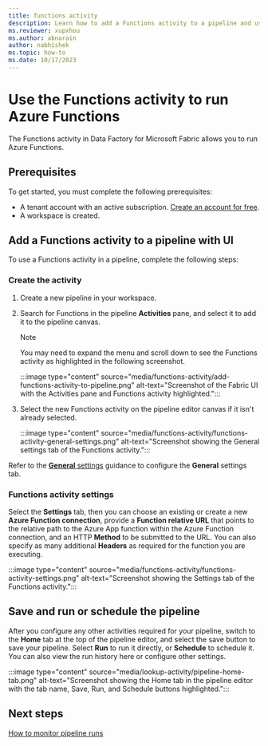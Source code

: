 ```yaml
---
title: functions activity
description: Learn how to add a Functions activity to a pipeline and use it to run Azure Functions.
ms.reviewer: xupxhou
ms.author: abnarain
author: nabhishek
ms.topic: how-to
ms.date: 10/17/2023
---
```


# Use the Functions activity to run Azure Functions

The Functions activity in Data Factory for Microsoft Fabric allows you to run Azure Functions.

## Prerequisites

To get started, you must complete the following prerequisites:

- A tenant account with an active subscription. [Create an account for free](../get-started/fabric-trial.md).
- A workspace is created.

## Add a Functions activity to a pipeline with UI

To use a Functions activity in a pipeline, complete the following steps:

### Create the activity

1. Create a new pipeline in your workspace.
1. Search for Functions in the pipeline **Activities** pane, and select it to add it to the pipeline canvas.

   > [!NOTE]
   > You may need to expand the menu and scroll down to see the Functions activity as highlighted in the following screenshot.

   :::image type="content" source="media/functions-activity/add-functions-activity-to-pipeline.png" alt-text="Screenshot of the Fabric UI with the Activities pane and Functions activity highlighted.":::

1. Select the new Functions activity on the pipeline editor canvas if it isn't already selected.

   :::image type="content" source="media/functions-activity/functions-activity-general-settings.png" alt-text="Screenshot showing the General settings tab of the Functions activity.":::

Refer to the [**General** settings](activity-overview.md#general-settings) guidance to configure the **General** settings tab.

### Functions activity settings

Select the **Settings** tab, then you can choose an existing or create a new **Azure Function connection**, provide a **Function relative URL** that points to the relative path to the Azure App function within the Azure Function connection, and an HTTP **Method** to be submitted to the URL. You can also specify as many additional **Headers** as required for the function you are executing.

:::image type="content" source="media/functions-activity/functions-activity-settings.png" alt-text="Screenshot showing the Settings tab of the Functions activity.":::

## Save and run or schedule the pipeline

After you configure any other activities required for your pipeline, switch to the **Home** tab at the top of the pipeline editor, and select the save button to save your pipeline. Select **Run** to run it directly, or **Schedule** to schedule it. You can also view the run history here or configure other settings.

:::image type="content" source="media/lookup-activity/pipeline-home-tab.png" alt-text="Screenshot showing the Home tab in the pipeline editor with the tab name, Save, Run, and Schedule buttons highlighted.":::

## Next steps

[How to monitor pipeline runs](monitor-pipeline-runs.md)